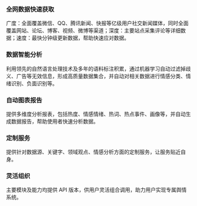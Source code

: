 ### 全网数据快速获取
广度：全面覆盖微信、QQ、腾讯新闻、快报等亿级用户社交新闻媒体，同时全面覆盖网站、论坛、博客、视频、微博等渠道；深度：主要站点采集评论等详细数据；速度：最快分钟级更新数据，帮助快速应对数据。

### 数据智能分析
利用领先的自然语言处理技术及多年的语料标注积累，通过机器学习自动过滤掉歧义、广告等无效信息，形成高质量数据集合，并自动对相关数据进行情感分类、情绪识别、负面识别等。

### 自动图表报告
提供多维度分析报表，包括热度、情感情绪、热词、热点事件、画像等，并自动生成数据报告，帮助使用者快速分析数据。

### 定制服务
提供针对数据源、关键字、领域观点、情感分析方面的定制服务，让服务贴近自身。

### 灵活组织
主要模块及能力均提供 API 版本，供用户灵活组合调用，助力用户实现专属舆情系统。
